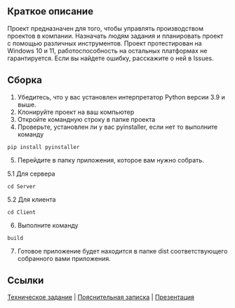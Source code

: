 ## Краткое описание
Проект предназначен для того, чтобы управлять производством проектов в компании. Назначать людям задания и планировать проект с помощью различных инструментов. Проект протестирован на Windows 10 и 11, работоспособность на остальных платформах не гарантируется. Если вы найдете ошибку, расскажите о ней в Issues.

## Сборка
1. Убедитесь, что у вас установлен интерпретатор Python версии 3.9 и выше.
2. Клонируйте проект на ваш компьютер
3. Откройте командную строку в папке проекта
4. Проверьте, установлен ли у вас pyinstaller, если нет то выполните команду
```
pip install pyinstaller
```
5. Перейдите в папку приложения, которое вам нужно собрать.<br/>
 
5.1 Для сервера
```
cd Server
```
5.2 Для клиента
```
cd Client
```
6. Выполните команду
```
build
```
7. Готовое приложение будет находится в папке dist соответствующего собранного вами приложения.

## Ccылки
[Техническое задание](https://drive.google.com/file/d/1228ewiIHi2A2qkSbr0gXxEK064GIZFSH/view)    |    [Пояснительная записка](example.com)    |    [Презентация](example.com)
